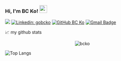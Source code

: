 ### Hi, I'm BC Ko! <img src="https://media.giphy.com/media/hvRJCLFzcasrR4ia7z/giphy.gif" width="25px">

![](https://visitor-badge.glitch.me/badge?page_id=bcko.bcko)
[![Linkedin: gobcko](https://img.shields.io/badge/-gobcko-blue?style=flat-square&logo=Linkedin&logoColor=white&link=https://www.linkedin.com/in/gobcko/)](https://www.linkedin.com/in/gobcko/)
[![GitHub BC Ko](https://img.shields.io/github/followers/bcko?label=follow&style=social)](https://github.com/bcko)
[![Gmail Badge](https://img.shields.io/badge/-gobcko@gmail.com-c14438?style=flat-square&logo=Gmail&logoColor=white&link=mailto:gobcko@gmail.com)](mailto:gobcko@gmail.com)




📈 my github stats

<p align="center"> <img src="https://github-readme-stats.vercel.app/api?username=bcko&show_icons=true&theme=gotham" alt="bcko" />
 
![Top Langs](https://github-readme-stats.vercel.app/api/top-langs/?username=bcko&hide=TeX&layout=compact)

